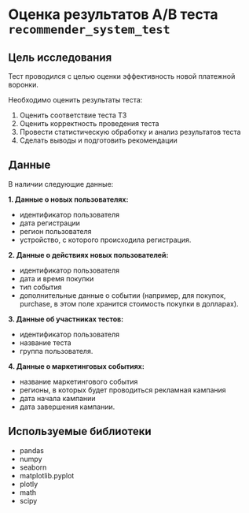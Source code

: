 # Оценка результатов А/В теста ```recommender_system_test```

## Цель исследования

Тест проводился с целью оценки эффективность новой платежной воронки. 

Необходимо оценить результаты теста:

1. Оценить соответствие теста ТЗ
2. Оценить корректность проведения теста
3. Провести статистическую обработку и анализ результатов теста
4. Сделать выводы и подготовить рекомендации

## Данные

В наличии следующие данные:

**1. Данные о новых пользователях:**

- идентификатор пользователя
- дата регистрации
- регион пользователя
- устройство, с которого происходила регистрация.

**2. Данные о действиях новых пользователей:**

- идентификатор пользователя
- дата и время покупки
- тип события
- дополнительные данные о событии (например, для покупок, purchase, в этом поле хранится стоимость покупки в долларах).

**3. Данные об участниках тестов:**

- идентификатор пользователя
- название теста
- группа пользователя.

**4. Данные о маркетинговых событиях:**

- название маркетингового события
- регионы, в которых будет проводиться рекламная кампания
- дата начала кампании
- дата завершения кампании.

## Используемые библиотеки

- pandas
- numpy
- seaborn
- matplotlib.pyplot
- plotly
- math
- scipy

